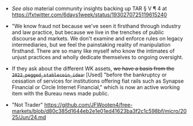 - _See also_ material community insights backing up TAR § V ¶ 4 at https://fxtwitter.com/6days1week/status/1930270725119615240

- "We know fraud not because we've seen it firsthand through industry and law practice, but because we live in the trenches of public discourse and markets. We don't examine and enforce rules on legacy intermediaries, but we feel the painstaking reality of manipulation firsthand. There are so many like myself who know the intimates of unjust practices and wholly dedicate themselves to ongoing oversight.

- If they ask about the different WK assets, ~~we have a basis from the `2022_pegged_stablecoin_idea`:~~ [Used] "before the bankruptcy or cessation of services for institutions offering fiat rails such as Synapse Financial or Circle Internet Financial," which is now an active working item with the Bureau news made public.

- "Not Trader" https://github.com/JFWooten4/free-markets/blob/d80c385d1644eb2e1e01ed41623ba3f2c1c598bf/micro/2025/Jun/24.md